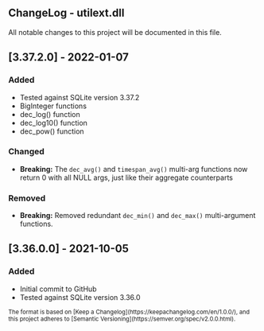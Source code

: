 ## ChangeLog - utilext.dll  
All notable changes to this project will be documented in this file.

## [3.37.2.0] - 2022-01-07
### Added
- Tested against SQLite version 3.37.2
- BigInteger functions
- dec_log() function
- dec_log10() function
- dec_pow() function

### Changed
- <b>Breaking:</b> The `dec_avg()` and `timespan_avg()` multi-arg functions now return 0 with all NULL args, just like their aggregate counterparts

### Removed
- <b>Breaking:</b> Removed redundant `dec_min()` and `dec_max()` multi-argument functions.

## [3.36.0.0] - 2021-10-05
### Added
- Initial commit to GitHub
- Tested against SQLite version 3.36.0


<span style="font-size: smaller">
The format is based on [Keep a Changelog](https://keepachangelog.com/en/1.0.0/), and this project adheres to [Semantic Versioning](https://semver.org/spec/v2.0.0.html).</span>